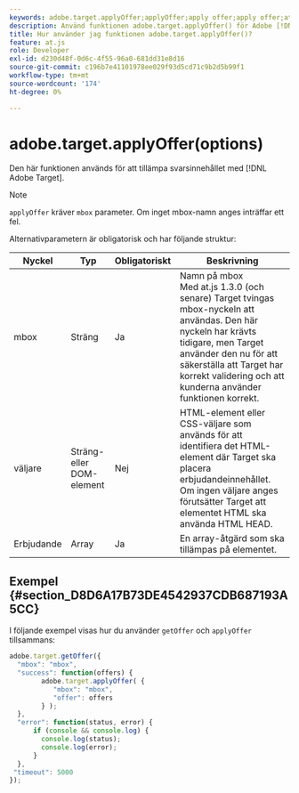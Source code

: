```yaml
---
keywords: adobe.target.applyOffer;applyOffer;apply offer;apply offer;at.js;functions;function
description: Använd funktionen adobe.target.applyOffer() för Adobe [!DNL Target] at.js JavaScript-bibliotek för att tillämpa svarsinnehållet.
title: Hur använder jag funktionen adobe.target.applyOffer()?
feature: at.js
role: Developer
exl-id: d230d48f-0d6c-4f55-96a0-681dd31e8d16
source-git-commit: c196b7e41101978ee029f93d5cd71c9b2d5b99f1
workflow-type: tm+mt
source-wordcount: '174'
ht-degree: 0%

---
```


# adobe.target.applyOffer(options)

Den här funktionen används för att tillämpa svarsinnehållet med [!DNL Adobe Target].

>[!NOTE]
>
>`applyOffer` kräver `mbox` parameter. Om inget mbox-namn anges inträffar ett fel.

Alternativparametern är obligatorisk och har följande struktur:

| Nyckel | Typ | Obligatoriskt | Beskrivning |
|--- |--- |--- |--- |
| mbox | Sträng | Ja | Namn på mbox<br>Med at.js 1.3.0 (och senare) Target tvingas mbox-nyckeln att användas. Den här nyckeln har krävts tidigare, men Target använder den nu för att säkerställa att Target har korrekt validering och att kunderna använder funktionen korrekt. |
| väljare | Sträng- eller DOM-element | Nej | HTML-element eller CSS-väljare som används för att identifiera det HTML-element där Target ska placera erbjudandeinnehållet. Om ingen väljare anges förutsätter Target att elementet HTML ska använda HTML HEAD. |
| Erbjudande | Array | Ja | En array-åtgärd som ska tillämpas på elementet. |

## Exempel {#section_D8D6A17B73DE4542937CDB687193A5CC}

I följande exempel visas hur du använder `getOffer` och `applyOffer` tillsammans:

```javascript
adobe.target.getOffer({   
  "mbox": "mbox",   
  "success": function(offers) {           
        adobe.target.applyOffer( {  
           "mbox": "mbox", 
           "offer": offers  
        } ); 
  },   
  "error": function(status, error) {           
      if (console && console.log) { 
        console.log(status); 
        console.log(error); 
      } 
  }, 
 "timeout": 5000 
}); 
```

